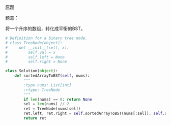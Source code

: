 [原题](https://leetcode.com/problems/convert-sorted-array-to-binary-search-tree/)


题意：

将一个升序的数组，转化成平衡的BST。

```Python
# Definition for a binary tree node.
# class TreeNode(object):
#     def __init__(self, x):
#         self.val = x
#         self.left = None
#         self.right = None

class Solution(object):
    def sortedArrayToBST(self, nums):
        """
        :type nums: List[int]
        :rtype: TreeNode
        """
        if len(nums) == 0: return None
        sel = len(nums) // 2
        ret = TreeNode(nums[sel])
        ret.left, ret.right = self.sortedArrayToBST(nums[:sel]), self.sortedArrayToBST(nums[sel+1:])
        return ret
```